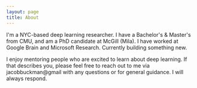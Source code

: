 ```yaml
---
layout: page
title: About
---
```


I'm a NYC-based deep learning researcher. I have a Bachelor's & Master's from CMU, and am a PhD candidate at McGill (Mila). I have worked at Google Brain and Microsoft Research. Currently building something new.

I enjoy mentoring people who are excited to learn about deep learning. If that describes you, please feel free to reach out to me via jacobbuckman@gmail with any questions or for general guidance. I will always respond.

<br /> 


